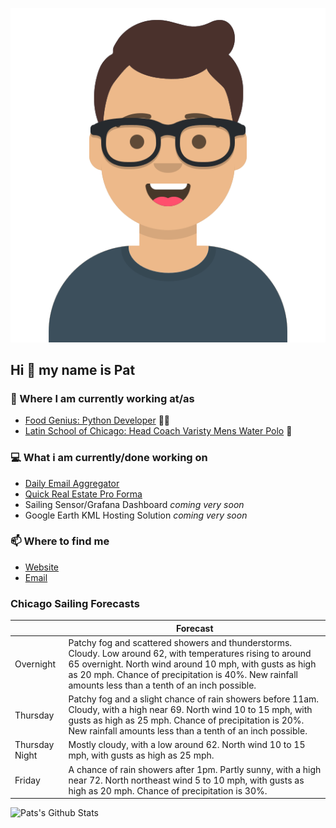[![Social banner for p-j-falconer](https://raw.githubusercontent.com/P-J-FALCONER/P-J-FALCONER/master/assets/avataaars.svg)](https://patfalconer.com/)
## Hi :wave: my name is Pat

### 💼 Where I am currently working at/as
- [Food Genius: Python Developer](https://getfoodgenius.com/) 🍔🐍
- [Latin School of Chicago: Head Coach Varisty Mens Water Polo](https://www.latinschool.org/) 🤽


### 💻 What i am currently/done working on
 - [Daily Email Aggregator](https://github.com/P-J-FALCONER/dott_daily_mail)
 - [Quick Real Estate Pro Forma](https://github.com/P-J-FALCONER/henry)
 - Sailing Sensor/Grafana Dashboard *coming very soon*
 - Google Earth KML Hosting Solution *coming very soon*

### 📫 Where to find me
 - [Website](https://patfalconer.com/)
 - [Email](mailto:patrick.j.falconer@gmail.com)


### Chicago Sailing Forecasts
|   | Forecast  |
|---|---|
| Overnight | Patchy fog and scattered showers and thunderstorms. Cloudy. Low around 62, with temperatures rising to around 65 overnight. North wind around 10 mph, with gusts as high as 20 mph. Chance of precipitation is 40%. New rainfall amounts less than a tenth of an inch possible. |
| Thursday | Patchy fog and a slight chance of rain showers before 11am. Cloudy, with a high near 69. North wind 10 to 15 mph, with gusts as high as 25 mph. Chance of precipitation is 20%. New rainfall amounts less than a tenth of an inch possible. |
| Thursday Night | Mostly cloudy, with a low around 62. North wind 10 to 15 mph, with gusts as high as 25 mph. |
| Friday | A chance of rain showers after 1pm. Partly sunny, with a high near 72. North northeast wind 5 to 10 mph, with gusts as high as 20 mph. Chance of precipitation is 30%. |

![Pats's Github Stats](https://github-readme-stats.vercel.app/api?username=p-j-falconer&show_icons=true&theme=radical)
